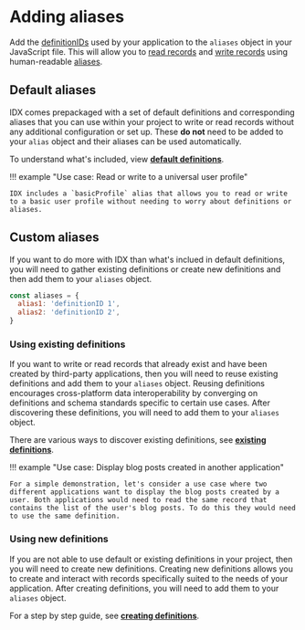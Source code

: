 # Adding aliases

Add the [definitionIDs](../learn/glossary.md#definitionid) used by your application to the `aliases` object in your JavaScript file. This will allow you to [read records](reading.md) and [write records](writing.md) using human-readable [aliases](../learn/glossary.md#alias).

## **Default aliases**

IDX comes prepackaged with a set of default definitions and corresponding aliases that you can use within your project to write or read records without any additional configuration or set up. These **do not** need to be added to your `alias` object and their aliases can be used automatically.

To understand what's included, view [**default definitions**](../guides/definitions/default.md).

!!! example "Use case: Read or write to a universal user profile"

    IDX includes a `basicProfile` alias that allows you to read or write to a basic user profile without needing to worry about definitions or aliases.

## **Custom aliases**

If you want to do more with IDX than what's inclued in default definitions, you will need to gather existing definitions or create new definitions and then add them to your `aliases` object.

```js
const aliases = {
  alias1: 'definitionID 1',
  alias2: 'definitionID 2',
}
```

### Using existing definitions

If you want to write or read records that already exist and have been created by third-party applications, then you will need to reuse existing definitions and add them to your `aliases` object. Reusing definitions encourages cross-platform data interoperability by converging on definitions and schema standards specific to certain use cases. After discovering these definitions, you will need to add them to your `aliases` object.

There are various ways to discover existing definitions, see [**existing definitions**](../guides/definitions/existing.md).

!!! example "Use case: Display blog posts created in another application"

    For a simple demonstration, let's consider a use case where two different applications want to display the blog posts created by a user. Both applications would need to read the same record that contains the list of the user's blog posts. To do this they would need to use the same definition.

### Using new definitions

If you are not able to use default or existing definitions in your project, then you will need to create new definitions. Creating new definitions allows you to create and interact with records specifically suited to the needs of your application. After creating definitions, you will need to add them to your `aliases` object.

For a step by step guide, see [**creating definitions**](../guides/definitions/creating.md).
